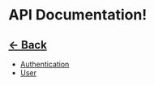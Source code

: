 # API Documentation!

## [<- Back](../../README.md)

* [Authentication](./authentication/auth.md)
* [User](./user/user.md)
